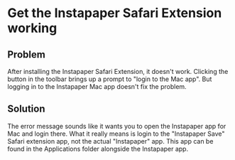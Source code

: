 # Get the Instapaper Safari Extension working

## Problem

After installing the Instapaper Safari Extension, it doesn't work.
Clicking the button in the toolbar brings up a prompt to "login to the Mac app".
But logging in to the Instapaper Mac app doesn't fix the problem.

## Solution

The error message sounds like it wants you to open the Instapaper app for Mac and login there.
What it really means is login to the "Instapaper Save" Safari extension app, not the actual "Instapaper" app.
This app can be found in the Applications folder alongside the Instapaper app.

